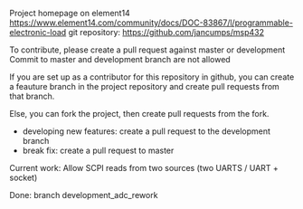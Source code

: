 Project homepage on element14 https://www.element14.com/community/docs/DOC-83867/l/programmable-electronic-load
git repository: https://github.com/jancumps/msp432

To contribute, please create a pull request against master or development
Commit to master and development branch are not allowed

If you are set up as a contributor for this repository in github, you can create a feauture branch in the project repository and create pull requests from that branch.

Else, you can fork the project, then create pull requests from the fork.


- developing new features: create a pull request to the development branch
- break fix: create a pull request to master 

Current work: 
Allow SCPI reads from two sources (two UARTS / UART + socket)

Done:
branch development_adc_rework
